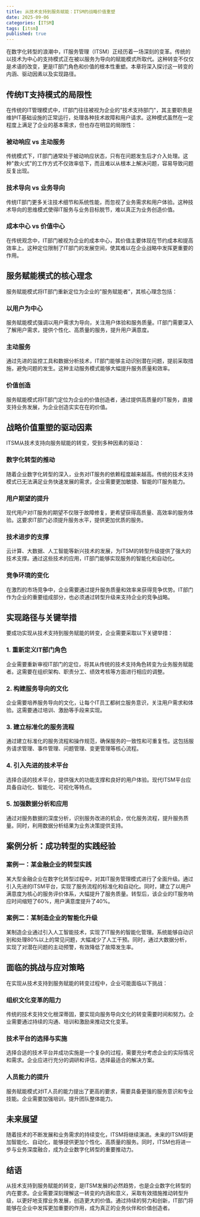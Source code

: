 ```yaml
---
title: 从技术支持到服务赋能：ITSM的战略价值重塑
date: 2025-09-06
categories: [ITSM]
tags: [itsm]
published: true
---
```


在数字化转型的浪潮中，IT服务管理（ITSM）正经历着一场深刻的变革。传统的以技术为中心的支持模式正在被以服务为导向的赋能模式所取代。这种转变不仅仅是术语的改变，更是IT部门角色和价值的根本性重塑。本章将深入探讨这一转变的内涵、驱动因素以及实现路径。

## 传统IT支持模式的局限性

在传统的IT管理模式中，IT部门往往被视为企业的"技术支持部门"，其主要职责是维护IT基础设施的正常运行，处理各种技术故障和用户请求。这种模式虽然在一定程度上满足了企业的基本需求，但也存在明显的局限性：

### 被动响应 vs 主动服务

传统模式下，IT部门通常处于被动响应状态，只有在问题发生后才介入处理。这种"救火式"的工作方式不仅效率低下，而且难以从根本上解决问题，容易导致问题反复出现。

### 技术导向 vs 业务导向

传统IT部门更多关注技术细节和系统性能，而忽视了业务需求和用户体验。这种技术导向的思维模式使得IT服务与业务目标脱节，难以真正为业务创造价值。

### 成本中心 vs 价值中心

在传统观念中，IT部门被视为企业的成本中心，其价值主要体现在节约成本和提高效率上。这种定位限制了IT部门的发展空间，使其难以在企业战略中发挥更重要的作用。

## 服务赋能模式的核心理念

服务赋能模式将IT部门重新定位为企业的"服务赋能者"，其核心理念包括：

### 以用户为中心

服务赋能模式强调以用户需求为导向，关注用户体验和服务质量。IT部门需要深入了解用户需求，提供个性化、高质量的服务，提升用户满意度。

### 主动服务

通过先进的监控工具和数据分析技术，IT部门能够主动识别潜在问题，提前采取措施，避免问题的发生。这种主动服务模式能够大幅提升服务质量和效率。

### 价值创造

服务赋能模式将IT部门定位为企业的价值创造者，通过提供高质量的IT服务，直接支持业务发展，为企业创造实实在在的价值。

## 战略价值重塑的驱动因素

ITSM从技术支持向服务赋能的转变，受到多种因素的驱动：

### 数字化转型的推动

随着企业数字化转型的深入，业务对IT服务的依赖程度越来越高。传统的技术支持模式已无法满足业务快速发展的需求，企业需要更加敏捷、智能的IT服务能力。

### 用户期望的提升

现代用户对IT服务的期望不仅限于故障修复，更希望获得高质量、高效率的服务体验。这要求IT部门必须提升服务水平，提供更加优质的服务。

### 技术进步的支撑

云计算、大数据、人工智能等新兴技术的发展，为ITSM的转型升级提供了强大的技术支撑。通过这些技术的应用，IT部门能够实现服务的智能化和自动化。

### 竞争环境的变化

在激烈的市场竞争中，企业需要通过提升服务质量和效率来获得竞争优势。IT部门作为企业的重要组成部分，也必须通过转型升级来支持企业的竞争战略。

## 实现路径与关键举措

要成功实现从技术支持到服务赋能的转变，企业需要采取以下关键举措：

### 1. 重新定义IT部门角色

企业需要重新审视IT部门的定位，将其从传统的技术支持角色转变为业务服务赋能者。这需要在组织架构、职责分工、绩效考核等方面进行相应的调整。

### 2. 构建服务导向的文化

企业需要培养服务导向的文化，让每个IT员工都树立服务意识，关注用户需求和体验。这需要通过培训、激励等手段来实现。

### 3. 建立标准化的服务流程

通过建立标准化的服务流程和操作规范，确保服务的一致性和可重复性。这包括服务请求管理、事件管理、问题管理、变更管理等核心流程。

### 4. 引入先进的技术平台

选择合适的技术平台，提供强大的功能支撑和良好的用户体验。现代ITSM平台应具备自动化、智能化、可视化等特点。

### 5. 加强数据分析和应用

通过对服务数据的深度分析，识别服务改进的机会，优化服务流程，提升服务质量。同时，利用数据分析结果为业务决策提供支持。

## 案例分析：成功转型的实践经验

### 案例一：某金融企业的转型实践

某大型金融企业在数字化转型过程中，对其IT服务管理模式进行了全面升级。通过引入先进的ITSM平台，实现了服务流程的标准化和自动化。同时，建立了以用户满意度为核心的服务评价体系，大幅提升了服务质量。转型后，该企业的IT服务响应时间缩短了60%，用户满意度提升了40%。

### 案例二：某制造企业的智能化升级

某制造企业通过引入人工智能技术，实现了IT服务的智能化管理。系统能够自动识别和处理80%以上的常见问题，大幅减少了人工干预。同时，通过大数据分析，实现了对潜在问题的主动预警，有效降低了故障发生率。

## 面临的挑战与应对策略

在实现从技术支持到服务赋能的转变过程中，企业可能面临以下挑战：

### 组织文化变革的阻力

传统的技术支持文化根深蒂固，要实现向服务导向文化的转变需要时间和努力。企业需要通过持续的沟通、培训和激励来推动文化变革。

### 技术平台的选择与实施

选择合适的技术平台并成功实施是一个复杂的过程，需要充分考虑企业的实际情况和需求。企业应进行充分的调研和评估，选择最适合的解决方案。

### 人员能力的提升

服务赋能模式对IT人员的能力提出了更高的要求，需要具备更强的服务意识和专业技能。企业需要加强培训，提升团队整体能力。

## 未来展望

随着技术的不断发展和业务需求的持续变化，ITSM将继续演进。未来的ITSM将更加智能化、自动化，能够提供更加个性化、高质量的服务。同时，ITSM也将进一步与业务深度融合，成为企业数字化转型的重要推动力。

## 结语

从技术支持到服务赋能的转变，是ITSM发展的必然趋势，也是企业数字化转型的内在要求。企业需要深刻理解这一转变的内涵和意义，采取有效措施推动转型升级，以更好地支撑业务发展，创造更大的价值。通过持续的努力和创新，IT部门将能够在企业中发挥更加重要的作用，成为真正的业务伙伴和价值创造者。